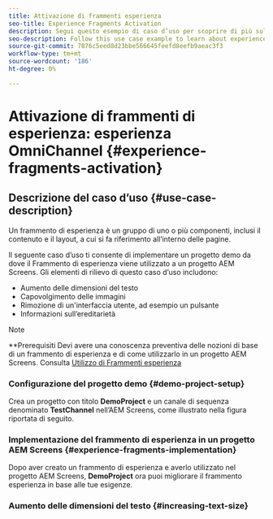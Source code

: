 ```yaml
---
title: Attivazione di frammenti esperienza
seo-title: Experience Fragments Activation
description: Segui questo esempio di caso d’uso per scoprire di più sull’attivazione di frammenti di esperienza.
seo-description: Follow this use case example to learn about experience fragments activation.
source-git-commit: 7876c5eed8d23bbe566645feefd8eefb9aeac3f3
workflow-type: tm+mt
source-wordcount: '186'
ht-degree: 0%

---
```



# Attivazione di frammenti di esperienza: esperienza OmniChannel {#experience-fragments-activation}

## Descrizione del caso d’uso {#use-case-description}

Un frammento di esperienza è un gruppo di uno o più componenti, inclusi il contenuto e il layout, a cui si fa riferimento all’interno delle pagine.

Il seguente caso d’uso ti consente di implementare un progetto demo da dove il Frammento di esperienza viene utilizzato a un progetto AEM Screens. Gli elementi di rilievo di questo caso d’uso includono:

* Aumento delle dimensioni del testo
* Capovolgimento delle immagini
* Rimozione di un&#39;interfaccia utente, ad esempio un pulsante
* Informazioni sull’ereditarietà

>[!NOTE]
>**Prerequisiti
>Devi avere una conoscenza preventiva delle nozioni di base di un frammento di esperienza e di come utilizzarlo in un progetto AEM Screens. Consulta [Utilizzo di Frammenti esperienza](/help/user-guide/experience-fragments-in-screens.md)

### Configurazione del progetto demo {#demo-project-setup}

Crea un progetto con titolo **DemoProject** e un canale di sequenza denominato **TestChannel** nell’AEM Screens, come illustrato nella figura riportata di seguito.

### Implementazione del frammento di esperienza in un progetto AEM Screens {#experience-fragments-implementation}

Dopo aver creato un frammento di esperienza e averlo utilizzato nel progetto AEM Screens, **DemoProject** ora puoi migliorare il frammento esperienza in base alle tue esigenze.

### Aumento delle dimensioni del testo {#increasing-text-size}






